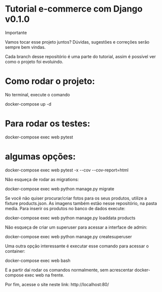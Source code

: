 # Tutorial e-commerce com Django v0.1.0

Importante

Vamos tocar esse projeto juntos? Dúvidas, sugestões e correções serão sempre bem vindas.

Cada branch desse repositório é uma parte do tutorial, assim é possível ver como o projeto foi evoluindo.

# Como rodar o projeto:

No terminal, execute o comando

docker-compose up -d

# Para rodar os testes:

docker-compose exec web pytest

# algumas opções:
docker-compose exec web pytest -x --cov --cov-report=html

Não esqueça de rodar as migrations:

docker-compose exec web python manage.py migrate

Se você não quiser procurar/criar fotos para os seus produtos, utilize a fixture products.json. As imagens também estão nesse repositório, na pasta media. Para inserir os produtos no banco de dados execute:

docker-compose exec web python manage.py loaddata products

Não esqueça de criar um superuser para acessar a interface de admin:

docker-compose exec web python manage.py createsuperuser

Uma outra opção interessante é executar esse comando para acessar o container:

docker-compose exec web bash

E a partir daí rodar os comandos normalmente, sem acrescentar docker-compose exec web na frente.

Por fim, acesse o site neste link: http://localhost:80/

